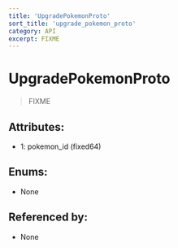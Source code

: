 ```yaml
---
title: 'UpgradePokemonProto'
sort_title: 'upgrade_pokemon_proto'
category: API
excerpt: FIXME
---
```


# UpgradePokemonProto

> FIXME

## Attributes:

- 1: pokemon_id (fixed64)

## Enums:

- None

## Referenced by:

- None

